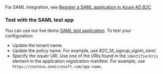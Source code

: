 For SAML integration, see [Register a SAML application in Azure AD B2C](https://docs.microsoft.com/en-us/azure/active-directory-b2c/connect-with-saml-service-providers)

### Test with the SAML test app

You can use our live demo [SAML test application](https://aka.ms/samltestapp). To test your configuration:

* Update the tenant name.
* Update the policy name. For example, use *B2C_1A_signup_signin_saml*.
* Specify the issuer URI. Use one of the URIs found in the `identifierUris` element in the application registration manifest. For example, use `https://contoso.onmicrosoft.com/app-name`.
